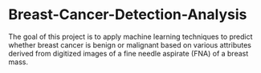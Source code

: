 # Breast-Cancer-Detection-Analysis
The goal of this project is to apply machine learning techniques to predict whether breast cancer is benign or malignant based on various attributes derived from digitized images of a fine needle aspirate (FNA) of a breast mass.
